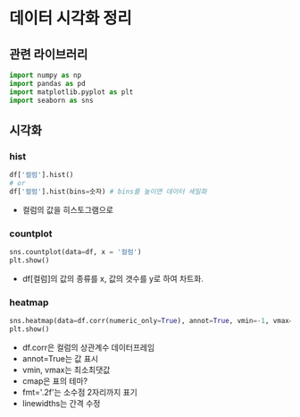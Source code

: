 # 데이터 시각화 정리

## 관련 라이브러리
```python
import numpy as np
import pandas as pd
import matplotlib.pyplot as plt
import seaborn as sns
```

## 시각화
### hist
```python
df['컬럼'].hist()
# or
df['컬럼'].hist(bins=숫자) # bins를 높이면 데이터 세밀화
```
- 컬럼의 값을 히스토그램으로

### countplot
```python
sns.countplot(data=df, x = '컬럼')
plt.show()
```
- df[컬럼]의 값의 종류를 x, 값의 갯수를 y로 하여 차트화.

### heatmap
```python
sns.heatmap(data=df.corr(numeric_only=True), annot=True, vmin=-1, vmax=1, cmap='coolwarm', fmt='.2f', linewidths=0.5)
plt.show()
```
- df.corr은 컬럼의 상관계수 데이터프레임
- annot=True는 값 표시
- vmin, vmax는 최소최댓값
- cmap은 표의 테마?
- fmt='.2f'는 소수점 2자리까지 표기
- linewidths는 간격 수정